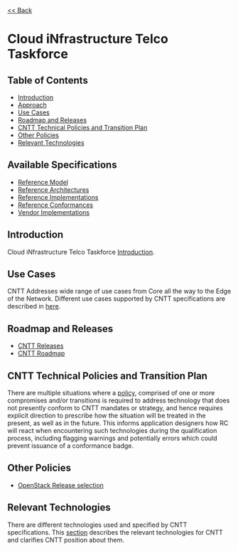 [<< Back](../)
# Cloud iNfrastructure Telco Taskforce

## Table of Contents
* [Introduction](#1.0)
* [Approach](#4.0)
* [Use Cases](#5.0)
* [Roadmap and Releases](#6.0)
* [CNTT Technical Policies and Transition Plan](#7.0)
* [Other Policies](#9.0)
* [Relevant Technologies](#8.0)

## Available Specifications
* [Reference Model](../ref_model)
* [Reference Architectures](../ref_arch)
* [Reference Implementations](../ref_impl)
* [Reference Conformances](../ref_cert)
* [Vendor Implementations](../ven_impl)

<a name="1.0"></a>
## Introduction

Cloud iNfrastructure Telco Taskforce [Introduction](chapter00.md). 

<a name="5.0"></a>
## Use Cases
CNTT Addresses wide range of use cases from Core all the way to the Edge of the Network. Different use cases supported by CNTT specifications are described in [here](./usecases.md).

<a name="6.0"></a>
## Roadmap and Releases

* [CNTT Releases](./release_notes)
* [CNTT Roadmap](./roadmap.md)

<a name="7.0"></a>
## CNTT Technical Policies and Transition Plan

There are multiple situations where a [policy](./policies.md), comprised of one or more compromises and/or transitions is required to address technology that does not presently conform to CNTT mandates or strategy, and hence requires explicit direction to prescribe how the situation will be treated in the present, as well as in the future. This informs application designers how RC will react when encountering such technologies during the qualification process, including flagging warnings and potentially errors which could prevent issuance of a conformance badge.

<a name="8.0"></a>
## Other Policies

* [OpenStack Release selection](./openstack-release.md)

<a name="9.0"></a>
## Relevant Technologies

There are different technologies used and specified by CNTT specifications. This [section](./technologies.md) describes the relevant technologies for CNTT and clarifies CNTT position about them.